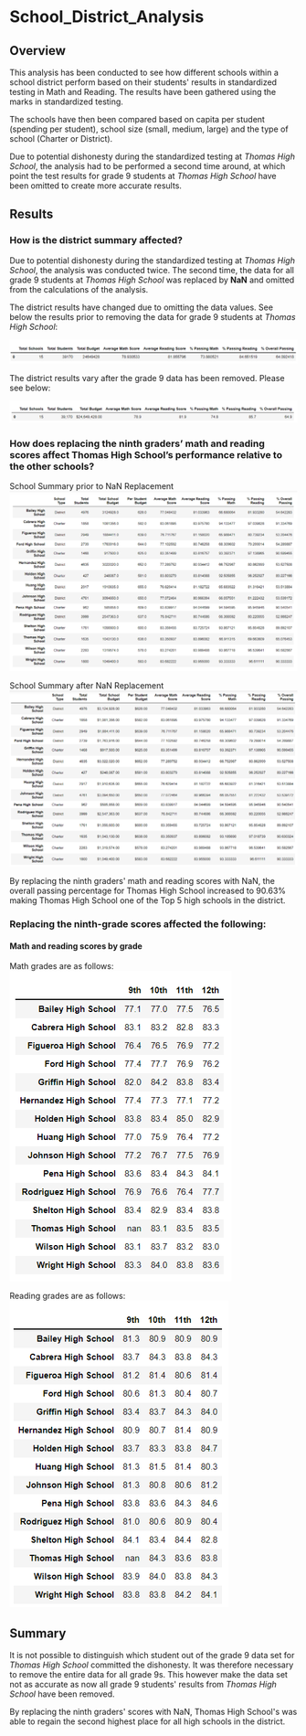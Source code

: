 # School_District_Analysis

## Overview
This analysis has been conducted to see how different schools within a school district perform based on their students' results in standardized testing in Math and Reading. The results have been gathered using the marks in standardized testing. 

The schools have then been compared based on capita per student (spending per student), school size (small, medium, large) and the type of school (Charter or District). 

Due to potential dishonesty during the standardized testing at *Thomas High School*, the analysis had to be performed a second time around, at which point the test results for grade 9 students at *Thomas High School* have been omitted to create more accurate results.  

## Results

### How is the district summary affected?
Due to potential dishonesty during the standardized testing at *Thomas High School*, the analysis was conducted twice. The second time, the data for all grade 9 students at *Thomas High School* was replaced by **NaN** and omitted from the calculations of the analysis. 

The district results have changed due to omitting the data values. See below the results prior to removing the data for grade 9 students at *Thomas High School*:

![District Data prior to Dishonesty](images/district_results_prior.PNG)

The district results vary after the grade 9 data has been removed. Please see below:

![District Data updated](images/district_results_updated.PNG)

### How does replacing the ninth graders’ math and reading scores affect Thomas High School’s performance relative to the other schools?

School Summary prior to NaN Replacement
![District Data School Summary](images/results_per_school.PNG)

School Summary after NaN Replacement
![District Data School Summary](images/results_per_school_updated.PNG)

By replacing the ninth graders' math and reading scores with NaN, the overall passing percentage for Thomas High School increased to 90.63% making Thomas High School one of the Top 5 high schools in the district. 

### Replacing the ninth-grade scores affected the following:
#### Math and reading scores by grade
Math grades are as follows:
![District Data School Summary](images/updated_math_grades.PNG)

Reading grades are as follows:
![District Data School Summary](images/updated_reading_grades.PNG)

## Summary

It is not possible to distinguish which student out of the grade 9 data set for *Thomas High School* committed the dishonesty. It was therefore necessary to remove the entire data for all grade 9s. This however make the data set not as accurate as now all grade 9 students' results from *Thomas High School* have been removed.

By replacing the ninth graders' scores with NaN, Thomas High School's was able to regain the second highest place for all high schools in the district. 
